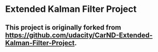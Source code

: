 # Extended Kalman Filter Project #
This project is originally forked from https://github.com/udacity/CarND-Extended-Kalman-Filter-Project.
---

